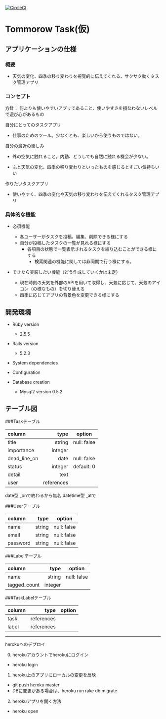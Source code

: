 [![CircleCI](https://circleci.com/gh/yumayo14/el-training/tree/master.svg?style=svg)](https://circleci.com/gh/yumayo14/el-training/tree/master)

# Tommorow Task(仮)

## アプリケーションの仕様

### 概要
  - 天気の変化、四季の移り変わりを視覚的に伝えてくれる、サクサク動くタスク管理アプリ
 
### コンセプト
  方針： 何よりも使いやすいアプリであること、使いやすさを損なわないレベルで遊び心があるもの
  
  自分にとってのタスクアプリ
  - 仕事のためのツール。少なくとも、楽しいから使うものではない。
  
  自分の最近の楽しみ
  - 外の空気に触れること。内勤、どうしても自然に触れる機会が少ない。
    
  - ふと天気の変化、四季の移り変わりといったものを感じるとすごい気持ちいい
  
  作りたいタスクアプリ
  - 使いやすく、四季の変化や天気の移り変わりを伝えてくれるタスク管理アプリ
  
### 具体的な機能
- 必須機能
  - 各ユーザーがタスクを投稿、編集、削除できる様にする
  - 自分が投稿したタスクの一覧が見れる様にする
    - 各項目の状態で一覧表示されるタスクを絞り込むことができる様にする
      - 検索関連の機能に関しては非同期で行う様にする。
  
- できたら実装したい機能（どう作成していくかは未定）
  - 現在時刻の天気を外部のAPIを用いて取得し、天気に応じて、天気のアイコン（の様なもの）を切り替える
  - 四季に応じてアプリの背景色を変更できる様にする

## 開発環境

* Ruby version
  - 2.5.5

* Rails version
  - 5.2.3
* System dependencies

* Configuration

* Database creation
  - Mysql2 version 0.5.2

## テーブル図

###Taskテーブル

|   column   |    type     |   option     |
|:-----------|------------:|:------------:|
| title      | string      | null: false  |
| importance | integer     |              |
|dead_line_on| date        | null: false  |
| status     | integer     | default: 0   |
| detail     | text        |              |
| user       | references  |              |

date型 _onで終わるから無名
datetime型  _atで

###Userテーブル

|   column   |    type     |   option     |
|:-----------|------------:|:------------:|
| name       | string      | null: false  |
| email      | string      | null: false  |
| password   | string      | null: false  |

###Labelテーブル

|   column   |    type     |   option     |
|:-----------|------------:|:------------:|
| name       | string      | null: false  |
|tagged_count| integer     |              |

###TaskLabelテーブル

|   column   |    type     |   option     |
|:-----------|------------:|:------------:|
| task       | references  |              |
| label      | references  |              |


------------------------------------------------------------------------------------------------------------------------------

herokuへのデプロイ

0. herokuアカウントでherokuにログイン
 - heroku login

1. heroku上のアプリにローカルの変更を反映
 - git push heroku master
 - DBに変更がある場合は、heroku run rake db:migrate

2. herokuアプリを開く方法
 - heroku open
